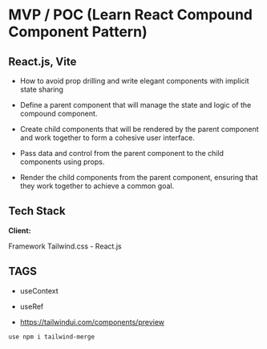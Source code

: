 # MVP / POC (Learn React Compound Component Pattern)

## React.js, Vite
- How to avoid prop drilling and write elegant components with implicit state sharing

- Define a parent component that will manage the state and logic of the compound component.
- Create child components that will be rendered by the parent component and work together to form a cohesive user interface.
- Pass data and control from the parent component to the child components using props.
- Render the child components from the parent component, ensuring that they work together to achieve a common goal.

## Tech Stack

**Client:** 

Framework Tailwind.css - React.js

## TAGS
- useContext
- useRef

- https://tailwindui.com/components/preview


```
use npm i tailwind-merge
```




